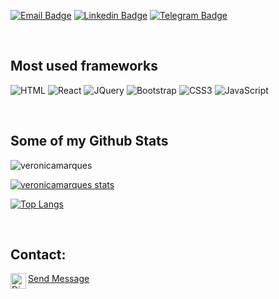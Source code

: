 [![Email Badge](https://img.shields.io/badge/Microsoft_Outlook-0078D4?style=for-the-badge&logo=microsoft-outlook&logoColor=white)](mailto:veeh.marques99@hotmail.com)
[![Linkedin Badge](https://img.shields.io/badge/LinkedIn-0077B5?style=for-the-badge&logo=linkedin&logoColor=white)](https://www.linkedin.com/in/verônica-marques-da-silva-234474172/)
[![Telegram Badge](https://img.shields.io/badge/Telegram-2CA5E0?style=for-the-badge&logo=telegram&logoColor=white)](https://telegram.me/vehmarques)

<br/>

<h2>Most used frameworks</h2>

![HTML](https://img.shields.io/badge/HTML5-E34F26?style=for-the-badge&logo=html5&logoColor=white)
![React](https://img.shields.io/badge/react-%2320232a.svg?style=for-the-badge&logo=react&logoColor=%2361DAFB)
![JQuery](https://img.shields.io/badge/jQuery-0769AD?style=for-the-badge&logo=jquery&logoColor=white)
![Bootstrap](https://img.shields.io/badge/Bootstrap-563D7C?style=for-the-badge&logo=bootstrap&logoColor=white)
![CSS3](https://img.shields.io/badge/CSS3-1572B6?style=for-the-badge&logo=css3&logoColor=white)
![JavaScript](https://img.shields.io/badge/JavaScript-323330?style=for-the-badge&logo=javascript&logoColor=F7DF1E)


<br/>
<h2>Some of my Github Stats</h2>

<img src="https://komarev.com/ghpvc/?username=veronicamarques" alt="veronicamarques" /> 

[![veronicamarques stats](https://github-readme-stats.vercel.app/api?username=veronicamarques&layout=compact&theme=synthwave&show_icons=true&count_private=true)](https://github.com/veronicamarques/)<br>

[![Top Langs](https://github-readme-stats.vercel.app/api/top-langs/?username=veronicamarques&layout=compact&theme=synthwave)](https://github.com/veronicamarques/github-readme-stats)

<br/>
<h2>Contact:</h2>
<img align="left" alt="Discord" target="_blank" width="25px" src="https://upload.wikimedia.org/wikipedia/commons/thumb/5/5e/WhatsApp_icon.png/598px-WhatsApp_icon.png"/>
<string><a href="https://api.whatsapp.com/send?phone=5511964735282&text=Oi">Send Message<a/></string>
